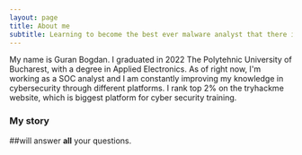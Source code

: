```yaml
---
layout: page
title: About me
subtitle: Learning to become the best ever malware analyst that there is
---
```


My name is Guran Bogdan. I graduated in 2022 The Polytehnic University of Bucharest, with a degree in Applied Electronics.
As of right now, I'm working as a SOC analyst and I am constantly improving my knowledge in cybersecurity through different platforms.
I rank top 2% on the tryhackme website, which is biggest platform for cyber security training.



### My story

##will answer **all** your questions.
